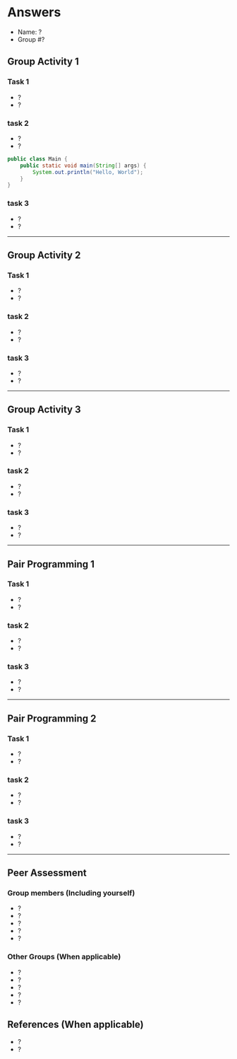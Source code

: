 # Answers

- Name: ?
- Group #?

## Group Activity 1

### Task 1

- ?
- ?

### task 2

- ?
- ?

```java
public class Main {
	public static void main(String[] args) {
		System.out.println("Hello, World");
	}
}
```

### task 3

- ?
- ?

---

## Group Activity 2

### Task 1

- ?
- ?

### task 2

- ?
- ?

### task 3

- ?
- ?

---

## Group Activity 3

### Task 1

- ?
- ?

### task 2

- ?
- ?

### task 3

- ?
- ?

---

## Pair Programming 1

### Task 1

- ?
- ?

### task 2

- ?
- ?

### task 3

- ?
- ?

---

## Pair Programming 2

### Task 1

- ?
- ?

### task 2

- ?
- ?

### task 3

- ?
- ?

---

## Peer Assessment

### Group members (Including yourself)

- ?
- ?
- ?
- ?
- ?

### Other Groups (When applicable)

- ?
- ?
- ?
- ?
- ?

## References (When applicable)

- ?
- ?

